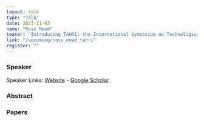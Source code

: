 ```yaml
---
layout: talk
type: "Talk"
date: 2023-11-03
name: "Ross Mead"
teaser: "Introducing TAHRI: the International Symposium on Technological Advances in Human-Robot Interaction"
link: "/upcoming/ross_mead_tahri"
register: ""
---
```


### Speaker 


Speaker Links: [Website]() - [Google Scholar]()

### Abstract 

### Papers

